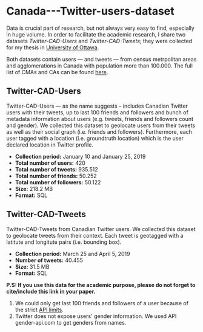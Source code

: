 # Canada---Twitter-users-dataset
Data is crucial part of research, but not always very easy to find, especially in huge volume. In order to facilitate the academic research, I share two datasets <i>Twitter-CAD-Users</i> and <i>Twitter-CAD-Tweets</i>; they were collected for my thesis in <a href="http://uottawa.ca" target="_blank">University of Ottawa</a>.

Both datasets contain users — and tweets — from census metrpolitan areas and agglomerations in Canada with population more than 100.000. The full list of CMAs and CAs can be found <a href="https://en.wikipedia.org/wiki/List_of_census_metropolitan_areas_and_agglomerations_in_Canada">here</a>.

<h2>Twitter-CAD-Users</h2>
Twitter-CAD-Users — as the name suggests – includes Canadian Twitter users with their tweets, up to last 100 friends and followers and bunch of metadata information about users (e.g. tweets, friends and followers count and gender). We collected this dataset to geolocate users from their tweets as well as their social graph (i.e. friends and followers). Furthermore, each user tagged with a location (i.e. groundtruth location) which is the user declared location in Twitter profile. 

<ul>
<li><b>Collection period:</b> January 10 and January 25, 2019</li>
<li><b>Total number of users:</b> 420
<li><b>Total number of tweets:</b> 935.512
<li><b>Total number of friends:</b> 50.252
<li><b>Total number of followers:</b> 50.122
<li><b>Size:</b> 218.2 MB</b></li>
<li><b>Format:</b> SQL</li>
</ul>

<h2>Twitter-CAD-Tweets</h2>
Twitter-CAD-Tweets from Canadian Twitter users. We collected this dataset to geolocate tweets from their context. Each tweet is geotagged with a latitute and longitute pairs (i.e. bounding box).

<ul>
<li><b>Collection period:</b> March 25 and April 5, 2019</li>
<li><b>Number of tweets:</b> 40.455
<li><b>Size:</b> 31.5 MB</b></li>
<li><b>Format:</b> SQL</li>
</ul>

<b>P.S: If you use this data for the academic purpose, please do not forget to cite/include this link in your paper.</b>

1) We could only get last 100 friends and followers of a user because of the strict <a href="https://developer.twitter.com/en/docs/basics/rate-limiting.html">API limits</a>.
2) Twitter does not expose users' gender information. We used API gender-api.com to get genders from names.
